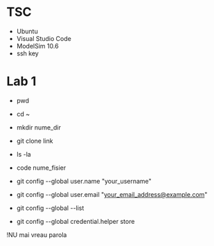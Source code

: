 # TSC

- Ubuntu
- Visual Studio Code
- ModelSim 10.6
- ssh key

# Lab 1
- pwd
- cd ~
- mkdir nume_dir
- git clone link 
- ls -la 
- code nume_fisier


- git config --global user.name "your_username"
- git config --global user.email "your_email_address@example.com"
- git config --global --list
- git config --global credential.helper store

!NU mai vreau parola